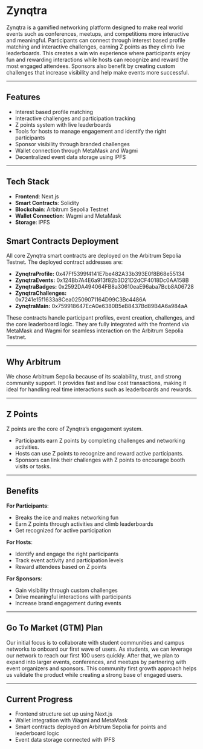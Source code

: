 # Zynqtra

Zynqtra is a gamified networking platform designed to make real world events such as conferences, meetups, and competitions more interactive and meaningful. Participants can connect through interest based profile matching and interactive challenges, earning Z points as they climb live leaderboards. This creates a win win experience where participants enjoy fun and rewarding interactions while hosts can recognize and reward the most engaged attendees. Sponsors also benefit by creating custom challenges that increase visibility and help make events more successful.  

---

## Features

- Interest based profile matching  
- Interactive challenges and participation tracking  
- Z points system with live leaderboards  
- Tools for hosts to manage engagement and identify the right participants  
- Sponsor visibility through branded challenges  
- Wallet connection through MetaMask and Wagmi  
- Decentralized event data storage using IPFS  

---

## Tech Stack

- **Frontend**: Next.js  
- **Smart Contracts**: Solidity  
- **Blockchain**: Arbitrum Sepolia Testnet  
- **Wallet Connection**: Wagmi and MetaMask  
- **Storage**: IPFS  

## Smart Contracts Deployment

All core Zynqtra smart contracts are deployed on the Arbitrum Sepolia Testnet. The deployed contract addresses are:

- **ZynqtraProfile:** 0x47Ff5399f4141E7be482A33b393E0f8B68e55134  
- **ZynqtraEvents:** 0x124Bb7A4E6a913f82b3D21D2dCF4018Dc0AA158B  
- **ZynqtraBadges:** 0x2592DA494064FB8a30610eaE96aba7Bcb8A06728  
- **ZynqtraChallenges:** 0x7241e15f1633a8Cea02509071164D99C3Bc4486A  
- **ZynqtraMain:** 0x759918647EcA0e6380B5eB8437Bd89B4A6a984aA  

These contracts handle participant profiles, event creation, challenges, and the core leaderboard logic. They are fully integrated with the frontend via MetaMask and Wagmi for seamless interaction on the Arbitrum Sepolia Testnet.


---

## Why Arbitrum

We chose Arbitrum Sepolia because of its scalability, trust, and strong community support. It provides fast and low cost transactions, making it ideal for handling real time interactions such as leaderboards and rewards.  

---

## Z Points

Z points are the core of Zynqtra’s engagement system.  
- Participants earn Z points by completing challenges and networking activities.  
- Hosts can use Z points to recognize and reward active participants.  
- Sponsors can link their challenges with Z points to encourage booth visits or tasks.  

---

## Benefits

**For Participants**:  
- Breaks the ice and makes networking fun  
- Earn Z points through activities and climb leaderboards  
- Get recognized for active participation  

**For Hosts**:  
- Identify and engage the right participants  
- Track event activity and participation levels  
- Reward attendees based on Z points  

**For Sponsors**:  
- Gain visibility through custom challenges  
- Drive meaningful interactions with participants  
- Increase brand engagement during events  

---

## Go To Market (GTM) Plan

Our initial focus is to collaborate with student communities and campus networks to onboard our first wave of users. As students, we can leverage our network to reach our first 100 users quickly. After that, we plan to expand into larger events, conferences, and meetups by partnering with event organizers and sponsors. This community first growth approach helps us validate the product while creating a strong base of engaged users.  

---

## Current Progress

- Frontend structure set up using Next.js  
- Wallet integration with Wagmi and MetaMask  
- Smart contracts deployed on Arbitrum Sepolia for points and leaderboard logic  
- Event data storage connected with IPFS  
